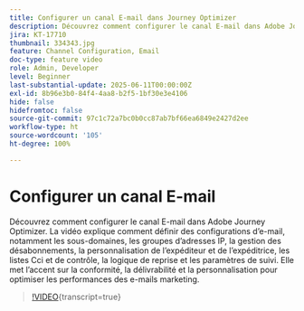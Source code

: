 ```yaml
---
title: Configurer un canal E-mail dans Journey Optimizer
description: Découvrez comment configurer le canal E-mail dans Adobe Journey Optimizer. La vidéo explique comment définir des configurations d’e-mail, notamment les sous-domaines, les groupes d’adresses IP, la gestion des désabonnements, la personnalisation de l’expéditeur et de l’expéditrice, les listes Cci et de contrôle, la logique de reprise et les paramètres de suivi. Elle met l’accent sur la conformité, la délivrabilité et la personnalisation pour optimiser les performances des e-mails marketing.
jira: KT-17710
thumbnail: 334343.jpg
feature: Channel Configuration, Email
doc-type: feature video
role: Admin, Developer
level: Beginner
last-substantial-update: 2025-06-11T00:00:00Z
exl-id: 8b96e3b0-84f4-4aa8-b2f5-1bf30e3e4106
hide: false
hidefromtoc: false
source-git-commit: 97c1c72a7bc0b0cc87ab7bf66ea6849e2427d2ee
workflow-type: ht
source-wordcount: '105'
ht-degree: 100%

---
```


# Configurer un canal E-mail

Découvrez comment configurer le canal E-mail dans Adobe Journey Optimizer. La vidéo explique comment définir des configurations d’e-mail, notamment les sous-domaines, les groupes d’adresses IP, la gestion des désabonnements, la personnalisation de l’expéditeur et de l’expéditrice, les listes Cci et de contrôle, la logique de reprise et les paramètres de suivi. Elle met l’accent sur la conformité, la délivrabilité et la personnalisation pour optimiser les performances des e-mails marketing.

>[!VIDEO](https://video.tv.adobe.com/v/3416659?quality=12&learn=on&captions=fre_fr){transcript=true}

